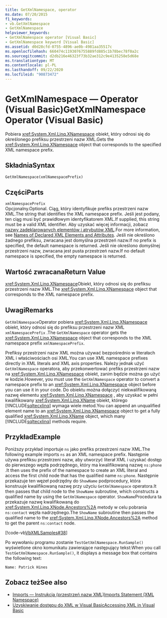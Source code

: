 ```yaml
---
title: GetXmlNamespace, operator
ms.date: 07/20/2015
f1_keywords:
- vb.GetXmlNamespace
- GetXmlNamespace
helpviewer_keywords:
- GetXmlNamespace operator [Visual Basic]
- GetXmlNamespace keyword [Visual Basic]
ms.assetid: d0d28cfd-0755-4896-ae0b-4981aa35517c
ms.openlocfilehash: 660474c1193076755889fd885c1b78bec78f0a2c
ms.sourcegitcommit: d2db216e46323f73b32ae312c9e4135258e5d68e
ms.translationtype: MT
ms.contentlocale: pl-PL
ms.lasthandoff: 09/22/2020
ms.locfileid: "90873472"
---
```

# <a name="getxmlnamespace-operator-visual-basic"></a><span data-ttu-id="331d8-102">GetXmlNamespace — Operator (Visual Basic)</span><span class="sxs-lookup"><span data-stu-id="331d8-102">GetXmlNamespace Operator (Visual Basic)</span></span>

<span data-ttu-id="331d8-103">Pobiera <xref:System.Xml.Linq.XNamespace> obiekt, który odnosi się do określonego prefiksu przestrzeni nazw XML.</span><span class="sxs-lookup"><span data-stu-id="331d8-103">Gets the <xref:System.Xml.Linq.XNamespace> object that corresponds to the specified XML namespace prefix.</span></span>  
  
## <a name="syntax"></a><span data-ttu-id="331d8-104">Składnia</span><span class="sxs-lookup"><span data-stu-id="331d8-104">Syntax</span></span>  
  
```vb  
GetXmlNamespace(xmlNamespacePrefix)  
```  
  
## <a name="parts"></a><span data-ttu-id="331d8-105">Części</span><span class="sxs-lookup"><span data-stu-id="331d8-105">Parts</span></span>  

 `xmlNamespacePrefix`  
 <span data-ttu-id="331d8-106">Opcjonalny.</span><span class="sxs-lookup"><span data-stu-id="331d8-106">Optional.</span></span> <span data-ttu-id="331d8-107">Ciąg, który identyfikuje prefiks przestrzeni nazw XML.</span><span class="sxs-lookup"><span data-stu-id="331d8-107">The string that identifies the XML namespace prefix.</span></span> <span data-ttu-id="331d8-108">Jeśli jest podany, ten ciąg musi być prawidłowym identyfikatorem XML.</span><span class="sxs-lookup"><span data-stu-id="331d8-108">If supplied, this string must be a valid XML identifier.</span></span> <span data-ttu-id="331d8-109">Aby uzyskać więcej informacji, zobacz [nazwy zadeklarowanych elementów i atrybutów XML](../../programming-guide/language-features/xml/names-of-declared-xml-elements-and-attributes.md).</span><span class="sxs-lookup"><span data-stu-id="331d8-109">For more information, see [Names of Declared XML Elements and Attributes](../../programming-guide/language-features/xml/names-of-declared-xml-elements-and-attributes.md).</span></span> <span data-ttu-id="331d8-110">Jeśli nie określono żadnego prefiksu, zwracana jest domyślna przestrzeń nazw.</span><span class="sxs-lookup"><span data-stu-id="331d8-110">If no prefix is specified, the default namespace is returned.</span></span> <span data-ttu-id="331d8-111">Jeśli nie określono domyślnej przestrzeni nazw, zwracana jest pusta przestrzeń nazw.</span><span class="sxs-lookup"><span data-stu-id="331d8-111">If no default namespace is specified, the empty namespace is returned.</span></span>  
  
## <a name="return-value"></a><span data-ttu-id="331d8-112">Wartość zwracana</span><span class="sxs-lookup"><span data-stu-id="331d8-112">Return Value</span></span>  

 <span data-ttu-id="331d8-113"><xref:System.Xml.Linq.XNamespace>Obiekt, który odnosi się do prefiksu przestrzeni nazw XML.</span><span class="sxs-lookup"><span data-stu-id="331d8-113">The <xref:System.Xml.Linq.XNamespace> object that corresponds to the XML namespace prefix.</span></span>  
  
## <a name="remarks"></a><span data-ttu-id="331d8-114">Uwagi</span><span class="sxs-lookup"><span data-stu-id="331d8-114">Remarks</span></span>  

 <span data-ttu-id="331d8-115">`GetXmlNamespace`Operator pobiera <xref:System.Xml.Linq.XNamespace> obiekt, który odnosi się do prefiksu przestrzeni nazw XML `xmlNamespacePrefix` .</span><span class="sxs-lookup"><span data-stu-id="331d8-115">The `GetXmlNamespace` operator gets the <xref:System.Xml.Linq.XNamespace> object that corresponds to the XML namespace prefix `xmlNamespacePrefix`.</span></span>  
  
 <span data-ttu-id="331d8-116">Prefiksy przestrzeni nazw XML można używać bezpośrednio w literałach XML i właściwościach osi XML.</span><span class="sxs-lookup"><span data-stu-id="331d8-116">You can use XML namespace prefixes directly in XML literals and XML axis properties.</span></span> <span data-ttu-id="331d8-117">Należy jednak użyć `GetXmlNamespace` operatora, aby przekonwertować prefiks przestrzeni nazw na <xref:System.Xml.Linq.XNamespace> obiekt, zanim będzie można go użyć w kodzie.</span><span class="sxs-lookup"><span data-stu-id="331d8-117">However, you must use the `GetXmlNamespace` operator to convert a namespace prefix to an <xref:System.Xml.Linq.XNamespace> object before you can use it in your code.</span></span> <span data-ttu-id="331d8-118">Do obiektu można dołączyć niekwalifikowaną nazwę elementu <xref:System.Xml.Linq.XNamespace> , aby uzyskać w pełni kwalifikowany <xref:System.Xml.Linq.XName> obiekt, którego [!INCLUDE[sqltecxlinq](~/includes/sqltecxlinq-md.md)] wymaga wiele metod.</span><span class="sxs-lookup"><span data-stu-id="331d8-118">You can append an unqualified element name to an <xref:System.Xml.Linq.XNamespace> object to get a fully qualified <xref:System.Xml.Linq.XName> object, which many [!INCLUDE[sqltecxlinq](~/includes/sqltecxlinq-md.md)] methods require.</span></span>  
  
## <a name="example"></a><span data-ttu-id="331d8-119">Przykład</span><span class="sxs-lookup"><span data-stu-id="331d8-119">Example</span></span>  

 <span data-ttu-id="331d8-120">Poniższy przykład importuje `ns` jako prefiks przestrzeni nazw XML.</span><span class="sxs-lookup"><span data-stu-id="331d8-120">The following example imports `ns` as an XML namespace prefix.</span></span> <span data-ttu-id="331d8-121">Następnie używa prefiksu przestrzeni nazw, aby utworzyć literał XML i uzyskać dostęp do pierwszego węzła podrzędnego, który ma kwalifikowaną nazwę `ns:phone` .</span><span class="sxs-lookup"><span data-stu-id="331d8-121">It then uses the prefix of the namespace to create an XML literal and access the first child node that has the qualified name `ns:phone`.</span></span> <span data-ttu-id="331d8-122">Następnie przekazuje ten węzeł podrzędny do `ShowName` podprocedury, która konstruuje kwalifikowaną nazwę przy użyciu `GetXmlNamespace` operatora.</span><span class="sxs-lookup"><span data-stu-id="331d8-122">It then passes that child node to the `ShowName` subroutine, which constructs a qualified name by using the `GetXmlNamespace` operator.</span></span> <span data-ttu-id="331d8-123">`ShowName`Procedura ta przekazuje nazwę kwalifikowaną do <xref:System.Xml.Linq.XNode.Ancestors%2A> metody w celu pobrania `ns:contact` węzła nadrzędnego.</span><span class="sxs-lookup"><span data-stu-id="331d8-123">The `ShowName` subroutine then passes the qualified name to the <xref:System.Xml.Linq.XNode.Ancestors%2A> method to get the parent `ns:contact` node.</span></span>  
  
 [!code-vb[VbXMLSamples#38](~/samples/snippets/visualbasic/VS_Snippets_VBCSharp/VbXMLSamples/VB/GetXmlNamespace.vb#38)]  
  
 <span data-ttu-id="331d8-124">Po wywołaniu programu zostanie `TestGetXmlNamespace.RunSample()` wyświetlone okno komunikatu zawierające następujący tekst:</span><span class="sxs-lookup"><span data-stu-id="331d8-124">When you call `TestGetXmlNamespace.RunSample()`, it displays a message box that contains the following text:</span></span>  
  
 `Name: Patrick Hines`  
  
## <a name="see-also"></a><span data-ttu-id="331d8-125">Zobacz też</span><span class="sxs-lookup"><span data-stu-id="331d8-125">See also</span></span>

- [<span data-ttu-id="331d8-126">Imports — Instrukcja (przestrzeń nazw XML)</span><span class="sxs-lookup"><span data-stu-id="331d8-126">Imports Statement (XML Namespace)</span></span>](../statements/imports-statement-xml-namespace.md)
- [<span data-ttu-id="331d8-127">Uzyskiwanie dostępu do XML w Visual Basic</span><span class="sxs-lookup"><span data-stu-id="331d8-127">Accessing XML in Visual Basic</span></span>](../../programming-guide/language-features/xml/accessing-xml.md)
